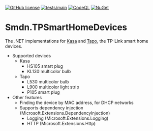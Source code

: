 [![GitHub license](https://img.shields.io/github/license/smdn/Smdn.TPSmartHomeDevices)](https://github.com/smdn/Smdn.TPSmartHomeDevices/blob/main/LICENSE.txt)
[![tests/main](https://img.shields.io/github/actions/workflow/status/smdn/Smdn.TPSmartHomeDevices/test.yml?branch=main&label=tests%2Fmain)](https://github.com/smdn/Smdn.TPSmartHomeDevices/actions/workflows/test.yml)
[![CodeQL](https://github.com/smdn/Smdn.TPSmartHomeDevices/actions/workflows/codeql-analysis.yml/badge.svg?branch=main)](https://github.com/smdn/Smdn.TPSmartHomeDevices/actions/workflows/codeql-analysis.yml)
[![NuGet](https://img.shields.io/nuget/v/Smdn.TPSmartHomeDevices.svg)](https://www.nuget.org/packages/Smdn.TPSmartHomeDevices/)

# Smdn.TPSmartHomeDevices
The .NET implementations for [Kasa](https://www.kasasmart.com) and [Tapo](https://www.tapo.com/), the TP-Link smart home devices.

- Supported devices
  - Kasa
    - HS105 smart plug
    - KL130 multicolor bulb
  - Tapo
    - L530 multicolor bulb
    - L900 multicolor light strip
    - P105 smart plug
- Other features
  - Finding the device by MAC address, for DHCP networks
  - Supports dependency injection (Microsoft.Extensions.DependencyInjection)
    - Logging (Microsoft.Extensions.Logging)
    - HTTP (Microsoft.Extensions.Http)
